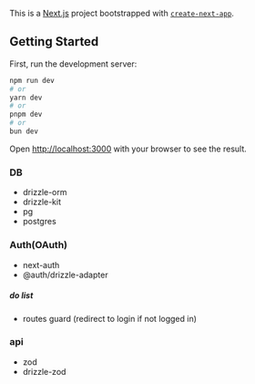 This is a [Next.js](https://nextjs.org) project bootstrapped with [`create-next-app`](https://nextjs.org/docs/app/api-reference/cli/create-next-app).

## Getting Started

First, run the development server:

```bash
npm run dev
# or
yarn dev
# or
pnpm dev
# or
bun dev
```

Open [http://localhost:3000](http://localhost:3000) with your browser to see the result.

### DB

- drizzle-orm
- drizzle-kit
- pg
- postgres

### Auth(OAuth)

- next-auth
- @auth/drizzle-adapter

##### do list
- routes guard (redirect to login if not logged in)

### api
- zod
- drizzle-zod